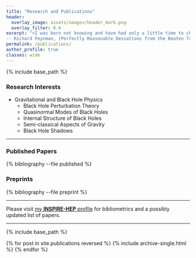 ```yaml
---
title: "Research and Publications"
header:
  overlay_image: assets/images/header_dark.png
  overlay_filter: 0.6
excerpt: ">I was born not knowing and have had only a little time to change that here and there. <br/>
-- Richard Feynman, (Perfectly Reasonable Deviations from the Beaten Track, p. 396)"  
permalink: /publications/
author_profile: true
classes: wide
---
```

{% include base_path %}

### Research Interests

* Gravitational and Black Hole Physics
  * Black Hole Perturbation Theory
  * Quasinormal Modes of Black Holes
  * Internal Structure of Black Holes
  * Semi-classical Aspects of Gravity
  * Black Hole Shadows

---

### Published Papers
{% bibliography --file published %}

### Preprints
{% bibliography --file preprint %}

---

Please visit [my **INSPIRE-HEP** profile](https://inspirehep.net/literature?sort=mostrecent&size=25&page=1&q=exactauthor%3A%20S.Sarkar.12&ui-citation-summary=true&ui-exclude-self-citations=true) for bibliometrics and a possibly updated list of papers.

---

 {% include base_path %}

 {% for post in site.publications reversed %}
 {% include archive-single.html %}
 {% endfor %}
